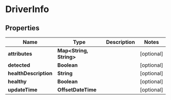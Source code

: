 

# DriverInfo


## Properties

| Name | Type | Description | Notes |
|------------ | ------------- | ------------- | -------------|
|**attributes** | **Map&lt;String, String&gt;** |  |  [optional] |
|**detected** | **Boolean** |  |  [optional] |
|**healthDescription** | **String** |  |  [optional] |
|**healthy** | **Boolean** |  |  [optional] |
|**updateTime** | **OffsetDateTime** |  |  [optional] |



